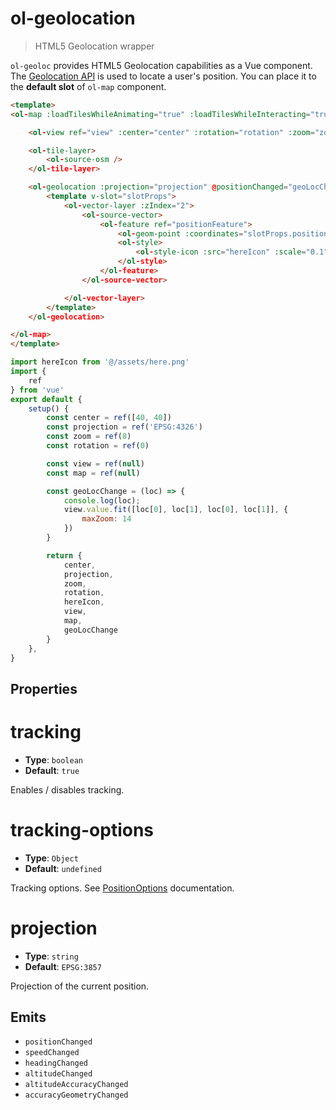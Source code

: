 # ol-geolocation

> HTML5 Geolocation wrapper

`ol-geoloc` provides HTML5 Geolocation capabilities as a Vue component. 
The [Geolocation API](https://www.w3.org/TR/geolocation-API/) is used to locate 
a user's position. You can place it to the **default slot** of `ol-map` component.

<script setup>
import GeoLocationDemo from "@demos/GeoLocationDemo.vue"
</script>

<ClientOnly>
<GeoLocationDemo />
</ClientOnly>


```html
<template>
<ol-map :loadTilesWhileAnimating="true" :loadTilesWhileInteracting="true" style="height:400px" ref="map">

    <ol-view ref="view" :center="center" :rotation="rotation" :zoom="zoom" :projection="projection" />

    <ol-tile-layer>
        <ol-source-osm />
    </ol-tile-layer>

    <ol-geolocation :projection="projection" @positionChanged="geoLocChange">
        <template v-slot="slotProps">
            <ol-vector-layer :zIndex="2">
                <ol-source-vector>
                    <ol-feature ref="positionFeature">
                        <ol-geom-point :coordinates="slotProps.position"></ol-geom-point>
                        <ol-style>
                            <ol-style-icon :src="hereIcon" :scale="0.1"></ol-style-icon>
                        </ol-style>
                    </ol-feature>
                </ol-source-vector>

            </ol-vector-layer>
        </template>
    </ol-geolocation>

</ol-map>
</template>
```

```js
import hereIcon from '@/assets/here.png'
import {
    ref
} from 'vue'
export default {
    setup() {
        const center = ref([40, 40])
        const projection = ref('EPSG:4326')
        const zoom = ref(8)
        const rotation = ref(0)

        const view = ref(null)
        const map = ref(null)

        const geoLocChange = (loc) => {
            console.log(loc);
            view.value.fit([loc[0], loc[1], loc[0], loc[1]], {
                maxZoom: 14
            })
        }

        return {
            center,
            projection,
            zoom,
            rotation,
            hereIcon,
            view,
            map,
            geoLocChange
        }
    },
}
```






## Properties

# tracking

- **Type**: `boolean`
- **Default**: `true`

Enables / disables tracking.

# tracking-options

- **Type**: `Object`
- **Default**: `undefined`

Tracking options. See [PositionOptions](https://www.w3.org/TR/geolocation-API/#position_options_interface) documentation.

# projection

- **Type**: `string`
- **Default**: `EPSG:3857`

Projection of the current position.


## Emits
- `positionChanged`
- `speedChanged`
- `headingChanged`
- `altitudeChanged`
- `altitudeAccuracyChanged`
- `accuracyGeometryChanged`

